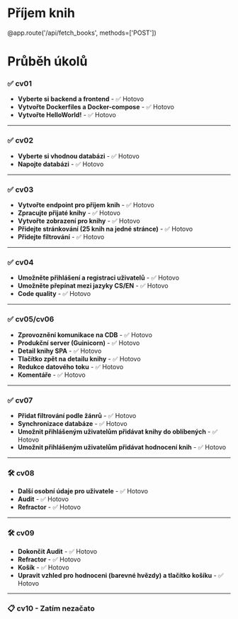 # Příjem knih

@app.route('/api/fetch_books', methods=['POST'])



# Průběh úkolů

<!--✅ ❌ ❓ 🛠 📋-->

### ✅ cv01
- **Vyberte si backend a frontend** - ✅ Hotovo
- **Vytvořte Dockerfiles a Docker-compose** - ✅ Hotovo
- **Vytvořte HelloWorld!** - ✅ Hotovo

---

### ✅ cv02
- **Vyberte si vhodnou databázi** - ✅ Hotovo
- **Napojte databázi** - ✅ Hotovo
---

### ✅ cv03
- **Vytvořte endpoint pro příjem knih** - ✅ Hotovo
- **Zpracujte přijaté knihy** - ✅ Hotovo
- **Vytvořte zobrazení pro knihy** - ✅ Hotovo
- **Přidejte stránkování (25 knih na jedné stránce)** - ✅ Hotovo
- **Přidejte filtrování** - ✅ Hotovo

---

### ✅ cv04
- **Umožněte přihlášení a registraci uživatelů** - ✅ Hotovo
- **Umožněte přepínat mezi jazyky CS/EN** - ✅ Hotovo
- **Code quality** - ✅ Hotovo

---

### ✅ cv05/cv06
- **Zprovoznění komunikace na CDB** - ✅ Hotovo
- **Produkční server (Guinicorn)** - ✅ Hotovo
- **Detail knihy SPA** - ✅ Hotovo
- **Tlačítko zpět na detailu knihy** - ✅ Hotovo
- **Redukce datového toku** - ✅ Hotovo
- **Komentáře** - ✅ Hotovo

---

### ✅ cv07
- **Přidat filtrování podle žánrů** - ✅ Hotovo
- **Synchronizace databáze** - ✅ Hotovo
- **Umožnit přihlášeným uživatelům přidávat knihy do oblíbených** - ✅ Hotovo
- **Umožnit přihlášeným uživatelům přidávat hodnocení knih** - ✅ Hotovo

---

### 🛠 cv08
- **Další osobní údaje pro uživatele** - ✅ Hotovo
- **Audit** - ✅ Hotovo
- **Refractor** - ✅ Hotovo

---

### 🛠 cv09
- **Dokončit Audit** - ✅ Hotovo
- **Refractor** - ✅ Hotovo
- **Košík** - ✅ Hotovo
- **Upravit vzhled pro hodnoceni (barevné hvězdy) a tlačítko košíku** - ✅ Hotovo

---

### 📋 cv10 - Zatím nezačato
